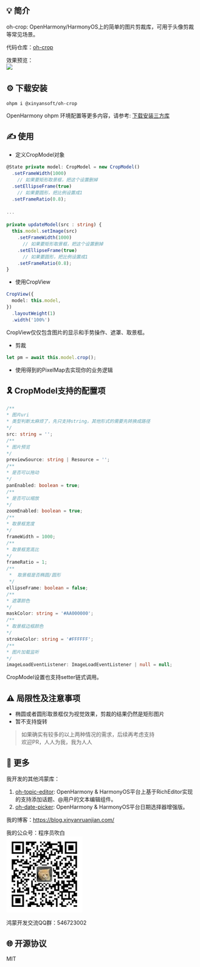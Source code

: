 ## 💡 简介

oh-crop: OpenHarmony/HarmonyOS上的简单的图片剪裁库，可用于头像剪裁等常见场景。

代码仓库：[oh-crop](https://github.com/sahooz/oh-crop)

效果预览：  
![](./images/sample.gif)

## ⚙️ 下载安装

```shell
ohpm i @xinyansoft/oh-crop
```

OpenHarmony ohpm 环境配置等更多内容，请参考: [下载安装三方库](https://ohpm.openharmony.cn/#/cn/help/downloadandinstall)

## ✍️ 使用

- 定义CropModel对象  

``` typescript
@State private model: CropModel = new CropModel()
  .setFrameWidth(1000)
    // 如果要矩形取景框，把这个设置删掉
  .setEllipseFrame(true)
    // 如果要圆形，把比例设置成1
  .setFrameRatio(0.8);

...
  
private updateModel(src : string) {
  this.model.setImage(src)
    .setFrameWidth(1000)
      // 如果要矩形取景框，把这个设置删掉
    .setEllipseFrame(true)
      // 如果要圆形，把比例设置成1
    .setFrameRatio(0.8);
}
```

- 使用CropView  

```typescript
CropView({
  model: this.model,
})
  .layoutWeight(1)
  .width('100%')
```  
CropView仅仅包含图片的显示和手势操作、遮罩、取景框。


- 剪裁  

```typescript
let pm = await this.model.crop();
```

- 使用得到的PixelMap去实现你的业务逻辑

## 🎗️ CropModel支持的配置项

```typescript
/**
* 图片uri
* 类型判断太麻烦了，先只支持string，其他形式的需要先转换成路径
*/
src: string = '';
/**
* 图片预览
*/
previewSource: string | Resource = '';
/**
* 是否可以拖动
*/
panEnabled: boolean = true;
/**
* 是否可以缩放
*/
zoomEnabled: boolean = true;
/**
* 取景框宽度
*/
frameWidth = 1000;
/**
* 取景框宽高比
*/
frameRatio = 1;
/**
 *  取景框是否椭圆/圆形
 */
ellipseFrame: boolean = false;
/**
* 遮罩颜色
*/
maskColor: string = '#AA000000';
/**
* 取景框边框颜色
*/
strokeColor: string = '#FFFFFF';
/**
* 图片加载监听
*/
imageLoadEventListener: ImageLoadEventListener | null = null;
```  

CropModel设置也支持setter链式调用。

## ⚠️ 局限性及注意事项

- 椭圆或者圆形取景框仅为视觉效果，剪裁的结果仍然是矩形图片
- 暂不支持旋转

> 如果确实有较多的以上两种情况的需求，后续再考虑支持  
> 欢迎PR，人人为我，我为人人

## 📱 更多

我开发的其他鸿蒙库：
1. [oh-topic-editor](https://ohpm.openharmony.cn/#/cn/detail/@xinyansoft%2Foh-topic-editor): OpenHarmony & HarmonyOS平台上基于RichEditor实现的支持添加话题、@用户的文本编辑组件。
2. [oh-date-picker](https://ohpm.openharmony.cn/#/cn/detail/@xinyansoft%2Foh-date-picker): OpenHarmony & HarmonyOS平台日期选择器增强版。

我的博客：https://blog.xinyanruanjian.com/

我的公众号：程序员吹白  
![](images/plat.jpg)

鸿蒙开发交流QQ群：546723002

## 🌐 开源协议

MIT
